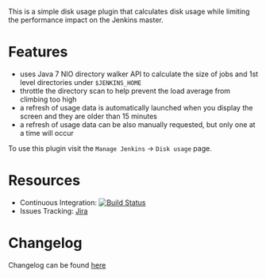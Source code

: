This is a simple disk usage plugin that calculates disk usage while limiting the performance impact on the Jenkins master.

# Features
* uses Java 7 NIO directory walker API to calculate the size of jobs and 1st level directories under `$JENKINS_HOME`
* throttle the directory scan to help prevent the load average from climbing too high
* a refresh of usage data is automatically launched when you display the screen and they are older than 15 minutes
* a refresh of usage data can be also manually requested, but only one at a time will occur

To use this plugin visit the `Manage Jenkins` -> `Disk usage` page.

# Resources
* Continuous Integration: [![Build Status](https://ci.jenkins.io/job/Plugins/job/cloudbees-disk-usage-simple-plugin/job/master/badge/icon)](https://ci.jenkins.io/job/Plugins/job/cloudbees-disk-usage-simple-plugin/job/master/)
* Issues Tracking: [Jira](https://issues.jenkins-ci.org/issues/?jql=project+%3D+JENKINS+AND+component+%3D+cloudbees-disk-usage-simple-plugin)

# Changelog

Changelog can be found [here](CHANGELOG.md)
